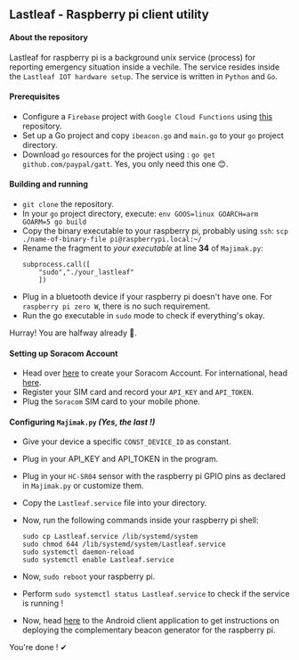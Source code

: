 ## Lastleaf - Raspberry pi client utility

#### About the repository
Lastleaf for raspberry pi is a background unix service (process) for reporting emergency situation inside a vechile. The service resides inside the `Lastleaf IOT hardware setup`. The service is written in `Python` and `Go`.

#### Prerequisites
+ Configure a `Firebase` project with `Google Cloud Functions` using [this](https://github.com/Biswajee/Harvest) repository.
+ Set up a Go project and copy `ibeacon.go` and `main.go` to your `go` project directory.
+ Download `go` resources for the project using :
`go get github.com/paypal/gatt`.
Yes, you only need this one 😊.

#### Building and running
+ `git clone` the repository.
+ In your `go` project directory, execute: `env GOOS=linux GOARCH=arm GOARM=5 go build`
+ Copy the binary executable to your raspberry pi, probably using `ssh`:
`scp ./name-of-binary-file pi@raspberrypi.local:~/`
+ Rename the fragment to _your executable_ at line **34** of `Majimak.py`:
    ```
    subprocess.call([
        "sudo","./your_lastleaf"
        ])
    ``` 
+ Plug in a bluetooth device if your raspberry pi doesn't have one. For `raspberry pi zero W`, there is no such requirement.
+ Run the go executable in `sudo` mode to check if everything's okay.

Hurray! You are halfway already 🎉.

#### Setting up Soracom Account

+ Head over [here](https://www.soracom.jp/) to create your Soracom Account. For international, head [here](https://console.soracom.io/).
+ Register your SIM card and record your `API_KEY` and `API_TOKEN`.
+ Plug the `Soracom` SIM card to your mobile phone.

#### Configuring `Majimak.py` _(Yes, the last !)_
+ Give your device a specific `CONST_DEVICE_ID` as constant.
+ Plug in your API_KEY and API_TOKEN in the program.
+ Plug in your `HC-SR04` sensor with the raspberry pi GPIO pins as declared in `Majimak.py` or customize them.
+ Copy the `Lastleaf.service` file into your directory. 
+ Now,  run the following commands inside your raspberry pi shell:
    
    ```
    sudo cp Lastleaf.service /lib/systemd/system
    sudo chmod 644 /lib/systemd/system/Lastleaf.service
    sudo systemctl daemon-reload
    sudo systemctl enable Lastleaf.service
    ```

+ Now, `sudo reboot` your raspberry pi.
+ Perform `sudo systemctl status Lastleaf.service` to check if the service is running !

+ Now, head [here](https://github.com/Biswajee/Lastleaf) to the Android client application to get instructions on deploying the complementary beacon generator for the raspberry pi.

You're done ! ✔ 